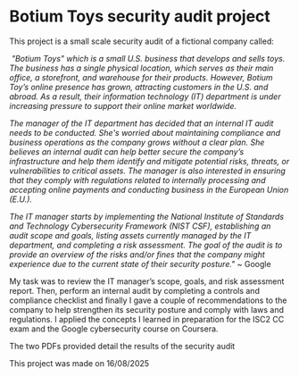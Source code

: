 # Botium Toys security audit project

This project is a small scale security audit of a fictional company called:



&nbsp;*"Botium Toys" which is a small U.S. business that develops and sells toys. The business has a single physical location, which serves as their main office, a storefront, and warehouse for their products. However, Botium Toy’s online presence has grown, attracting customers in the U.S. and abroad. As a result, their information technology (IT) department is under increasing pressure to support their online market worldwide.* 



*The manager of the IT department has decided that an internal IT audit needs to be conducted. She's worried about maintaining compliance and business operations as the company grows without a clear plan. She believes an internal audit can help better secure the company’s infrastructure and help them identify and mitigate potential risks, threats, or vulnerabilities to critical assets. The manager is also interested in ensuring that they comply with regulations related to internally processing and accepting online payments and conducting business in the European Union (E.U.).*   



*The IT manager starts by implementing the National Institute of Standards and Technology Cybersecurity Framework (NIST CSF), establishing an audit scope and goals, listing assets currently managed by the IT department, and completing a risk assessment. The goal of the audit is to provide an overview of the risks and/or fines that the company might experience due to the current state of their security posture."* ~ Google



My task was to review the IT manager’s scope, goals, and risk assessment report. Then, perform an internal audit by completing a controls and compliance checklist and finally I gave a couple of recommendations to the company to help strengthen its security posture and comply with laws and regulations. I applied the concepts I learned in preparation for the ISC2 CC exam and the Google cybersecurity course on Coursera.



The two PDFs provided detail the results of the security audit

This project was made on 16/08/2025
